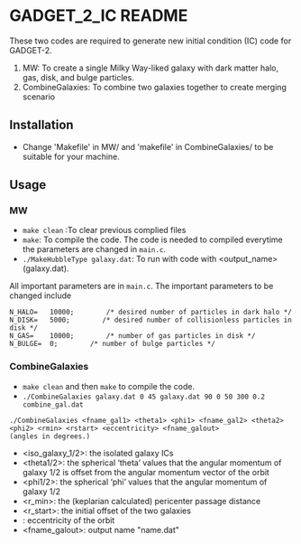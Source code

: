 # GADGET_2_IC README

These two codes are required to generate new initial condition (IC) code for GADGET-2.

1. MW: To create a single Milky Way-liked galaxy with dark matter halo, gas, disk, and bulge particles.
2. CombineGalaxies: To combine two galaxies together to create merging scenario


## Installation
- Change 'Makefile' in MW/ and 'makefile' in CombineGalaxies/ to be suitable for your machine.


## Usage
### MW
- `make clean` :To clear previous complied files
- `make`: To compile the code. The code is needed to compiled everytime the parameters are changed in `main.c`.
- `./MakeHubbleType galaxy.dat`: To run with code with <output_name> (galaxy.dat).

All important parameters are in `main.c`. The important parameters to be changed include 
```
N_HALO=   10000;        /* desired number of particles in dark halo */
N_DISK=   5000;        /* desired number of collisionless particles in disk */
N_GAS=    10000;        /* number of gas particles in disk */ 
N_BULGE=  0;        /* number of bulge particles */ 
```

### CombineGalaxies
- `make clean` and then `make` to compile the code.
- `./CombineGalaxies galaxy.dat 0 45 galaxy.dat 90 0 50 300 0.2 combine_gal.dat`

```
./CombineGalaxies <fname_gal1> <theta1> <phi1> <fname_gal2> <theta2> <phi2> <rmin> <rstart> <eccentricity> <fname_galout>
(angles in degrees.)
```
- <iso_galaxy_1/2>: the isolated galaxy ICs
- <theta1/2>: the spherical ‘theta’ values that the angular momentum of galaxy 1/2 is offset from the angular momentum vector of the orbit
- <phi1/2>: the spherical ‘phi’ values that the angular momentum of galaxy 1/2
- <r_min>: the (keplarian calculated) pericenter passage distance
- <r_start>: the initial offset of the two galaxies
- <eccentricity>: eccentricity of the orbit
- <fname_galout>: output name "name.dat"


